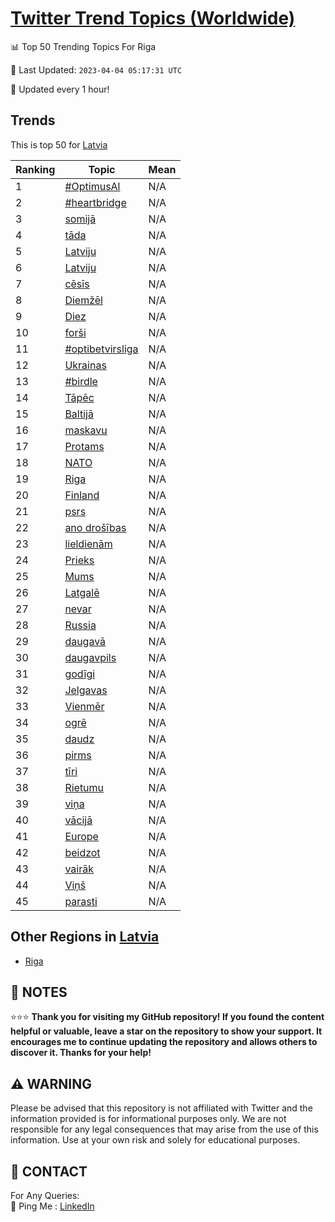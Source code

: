 [Twitter Trend Topics (Worldwide)](https://github.com/ErcinDedeoglu/Twitter-Trend-Topics)
==========


📊 Top 50 Trending Topics For Riga

📆 Last Updated: `2023-04-04 05:17:31 UTC`

🔧 Updated every 1 hour!


## Trends

This is top 50 for [Latvia](</Latvia>)

| Ranking | Topic | Mean |
| ------- | ------------ | ------------ |
| 1 | [#OptimusAl](http://twitter.com/search?q=%23OptimusAl) | N/A |
| 2 | [#heartbridge](http://twitter.com/search?q=%23heartbridge) | N/A |
| 3 | [somijā](http://twitter.com/search?q=somij%c4%81) | N/A |
| 4 | [tāda](http://twitter.com/search?q=t%c4%81da) | N/A |
| 5 | [Latviju](http://twitter.com/search?q=Latviju) | N/A |
| 6 | [Latviju](http://twitter.com/search?q=Latviju) | N/A |
| 7 | [cēsīs](http://twitter.com/search?q=c%c4%93s%c4%abs) | N/A |
| 8 | [Diemžēl](http://twitter.com/search?q=Diem%c5%be%c4%93l) | N/A |
| 9 | [Diez](http://twitter.com/search?q=Diez) | N/A |
| 10 | [forši](http://twitter.com/search?q=for%c5%a1i) | N/A |
| 11 | [#optibetvirsliga](http://twitter.com/search?q=%23optibetvirsliga) | N/A |
| 12 | [Ukrainas](http://twitter.com/search?q=Ukrainas) | N/A |
| 13 | [#birdle](http://twitter.com/search?q=%23birdle) | N/A |
| 14 | [Tāpēc](http://twitter.com/search?q=T%c4%81p%c4%93c) | N/A |
| 15 | [Baltijā](http://twitter.com/search?q=Baltij%c4%81) | N/A |
| 16 | [maskavu](http://twitter.com/search?q=maskavu) | N/A |
| 17 | [Protams](http://twitter.com/search?q=Protams) | N/A |
| 18 | [NATO](http://twitter.com/search?q=NATO) | N/A |
| 19 | [Riga](http://twitter.com/search?q=Riga) | N/A |
| 20 | [Finland](http://twitter.com/search?q=Finland) | N/A |
| 21 | [psrs](http://twitter.com/search?q=psrs) | N/A |
| 22 | [ano drošības](http://twitter.com/search?q=ano+dro%c5%a1%c4%abbas) | N/A |
| 23 | [lieldienām](http://twitter.com/search?q=lieldien%c4%81m) | N/A |
| 24 | [Prieks](http://twitter.com/search?q=Prieks) | N/A |
| 25 | [Mums](http://twitter.com/search?q=Mums) | N/A |
| 26 | [Latgalē](http://twitter.com/search?q=Latgal%c4%93) | N/A |
| 27 | [nevar](http://twitter.com/search?q=nevar) | N/A |
| 28 | [Russia](http://twitter.com/search?q=Russia) | N/A |
| 29 | [daugavā](http://twitter.com/search?q=daugav%c4%81) | N/A |
| 30 | [daugavpils](http://twitter.com/search?q=daugavpils) | N/A |
| 31 | [godīgi](http://twitter.com/search?q=god%c4%abgi) | N/A |
| 32 | [Jelgavas](http://twitter.com/search?q=Jelgavas) | N/A |
| 33 | [Vienmēr](http://twitter.com/search?q=Vienm%c4%93r) | N/A |
| 34 | [ogrē](http://twitter.com/search?q=ogr%c4%93) | N/A |
| 35 | [daudz](http://twitter.com/search?q=daudz) | N/A |
| 36 | [pirms](http://twitter.com/search?q=pirms) | N/A |
| 37 | [tīri](http://twitter.com/search?q=t%c4%abri) | N/A |
| 38 | [Rietumu](http://twitter.com/search?q=Rietumu) | N/A |
| 39 | [viņa](http://twitter.com/search?q=vi%c5%86a) | N/A |
| 40 | [vācijā](http://twitter.com/search?q=v%c4%81cij%c4%81) | N/A |
| 41 | [Europe](http://twitter.com/search?q=Europe) | N/A |
| 42 | [beidzot](http://twitter.com/search?q=beidzot) | N/A |
| 43 | [vairāk](http://twitter.com/search?q=vair%c4%81k) | N/A |
| 44 | [Viņš](http://twitter.com/search?q=Vi%c5%86%c5%a1) | N/A |
| 45 | [parasti](http://twitter.com/search?q=parasti) | N/A |



## Other Regions in [Latvia](</Latvia>)

* [Riga](</Latvia/Riga.md>)



## 📝 NOTES

⭐⭐⭐ **Thank you for visiting my GitHub repository! If you found the content helpful or valuable, leave a star on the repository to show your support. It encourages me to continue updating the repository and allows others to discover it. Thanks for your help!**


## ⚠️ WARNING

Please be advised that this repository is not affiliated with Twitter and the information provided is for informational purposes only. We are not responsible for any legal consequences that may arise from the use of this information. Use at your own risk and solely for educational purposes.


## 📨 CONTACT

 For Any Queries:  
            🏓 Ping Me : [LinkedIn](https://www.linkedin.com/in/ercindedeoglu/)
